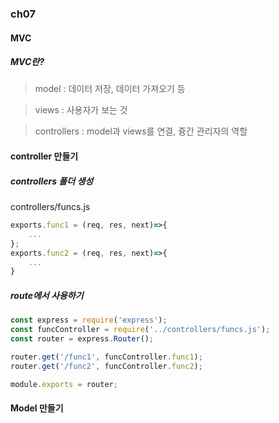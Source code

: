 ### ch07

#### MVC
##### MVC란?
> model : 데이터 저장, 데이터 가져오기 등 

> views : 사용자가 보는 것

> controllers : model과 views를 연결, 즁간 관리자의 역할


#### controller 만들기

##### controllers 폴더 생성
controllers/funcs.js
```js
exports.func1 = (req, res, next)=>{
    ...
};
exports.func2 = (req, res, next)=>{
    ...
}
```

##### route에서 사용하기
```js
const express = require('express');
const funcController = require('../controllers/funcs.js');
const router = express.Router();

router.get('/func1', funcController.func1);
router.get('/func2', funcController.func2);

module.exports = router;
```

#### Model 만들기